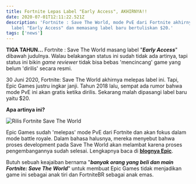 ```yaml
---
title: Fortnite Lepas Label "Early Access", AKHIRNYA!!
date: 2020-07-01T12:11:22.521Z
description: 'Fortnite : Save The World, mode PvE dari Fortnite akhirnya melepas
  label "Early Access" dan memasang label baru bertuliskan $20.'
tags: ['news']
---
```

**TIGA TAHUN...** Fortnite : Save The World masang label "***Early Access***" dibawah judulnya. Walau belakangan status ini sudah tidak ada artinya, tapi status ini bikin *game reviewer* tidak bisa bebas 'mencincang' game yang belum 'dirilis' secara resmi.

30 Juni 2020, Fortnite: Save The World akhirnya melepas label ini. Tapi, Epic Games justru ingkar janji. Tahun 2018 lalu, sempat ada rumor bahwa mode PvE ini akan gratis ketika dirilis. Sekarang malah dipasangi label baru yaitu $20.

**Apa artinya ini?**

![Rilis Fortnite Save The World](/img/fortnite-save-the-world-rilis.jpg#center)

Epic Games sudah 'melepas' mode PvE dari Fortnite dan akan fokus dalam mode battle royale. Dalam bahasa halusnya, mereka menyebut bahwa proses development pada Save The World akan melambat karena proses pengembangannya sudah selesai. Lengkapnya baca di **[blognya Epic](https://www.epicgames.com/fortnite/en-US/news/fortnite-save-the-world-update-state-of-development)**.

Butuh sebuah keajaiban bernama "***banyak orang yang beli dan main Fortnite: Save The World***" untuk membuat Epic Games tidak menjadikan game ini sebagai anak tiri dan FortniteBR sebagai anak emas.
